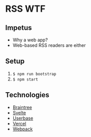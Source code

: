 # RSS WTF

## Impetus

- Why a web app?
- Web-based RSS readers are either 
## Setup

1. `$ npm run bootstrap`
1. `$ npm start`

## Technologies

- [Braintree](https://www.braintreepayments.com)
- [Svelte](https://svelte.dev)
- [Userbase](https://userbase.com)
- [Vercel](https://vercel.com)
- [Webpack](https://webpack.js.org)
